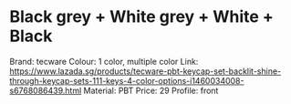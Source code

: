 # Black grey + White grey + White + Black

Brand: tecware
Colour: 1 color, multiple color
Link: https://www.lazada.sg/products/tecware-pbt-keycap-set-backlit-shine-through-keycap-sets-111-keys-4-color-options-i1460034008-s6768086439.html
Material: PBT
Price: 29
Profile: front